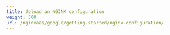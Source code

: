 ```yaml
---
title: Upload an NGINX configuration
weight: 500
url: /nginxaas/google/getting-started/nginx-configuration/
---
```

